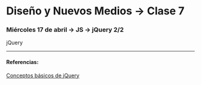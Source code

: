 # Diseño y Nuevos Medios → Clase 7  

### Miércoles 17 de abril → JS → jQuery 2/2

jQuery



- - - - - - 

#### Referencias:

[Conceptos básicos de jQuery](https://www.arkaitzgarro.com/jquery/capitulo-3.html#conceptos-basicos-de-jquery)

